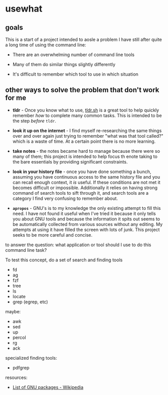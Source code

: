 # usewhat

## goals

This is a start of a project intended to aosle a problem I have still after quite a long time of using the command line:

* There are an overwhelming number of command line tools
	
* Many of them do similar things slightly differently

* It's difficult to remember which tool to use in which situation
 

## other ways to solve the problem that don't work for me

* **tldr** - Once you know what to use, [tldr.sh](https://tldr.sh/) is a great tool to help quickly remember *how* to complete many common tasks. This is intended to be the step *before* `tldr`. 
	
* **look it up on the internet** - I find myself re-researching the same things over and over again just trying to remember "what was that tool called?" which is a waste of time. At a certain point there is no more learning. 
	
* **take notes** - the notes became hard to manage because there were so many of them; this project is intended to help focus th enote taking to the bare essentials by providing significant constraints.
	
* **look in your history file** - once you have done something a bunch, assuming you have continuous access to the same history file and you can recall enough context, it *is* useful. If these conditions are not met it becomes difficult or impossible. Additionally it relies on having strong command of search tools to sift through it, and search tools are a category I find very confusing to remember about. 
	
* **`apropos`** - GNU's is to my knowledge the only existing attempt to fill this need. I have not found it useful when I've tried it because it only tells you about GNU tools and because the information it spits out seems to be automatically collected from various sources without any editing. My attempts at using it have filled the screen with lots of junk. This project seeks to be more careful and concise. 

to answer the question: what application or tool should I use to do this command line task?

To test this concept, do a set of search and finding tools

- fd
- ag
- fzf
- tree
- ls 
- locate
- grep (egrep, etc)
	
maybe:

- awk
- sed
- up
- percol
- rg
- ack

specialized finding tools:

- pdfgrep
	

resources: 

* [List of GNU packages - Wikipedia](https://en.wikipedia.org/wiki/List_of_GNU_packages)

